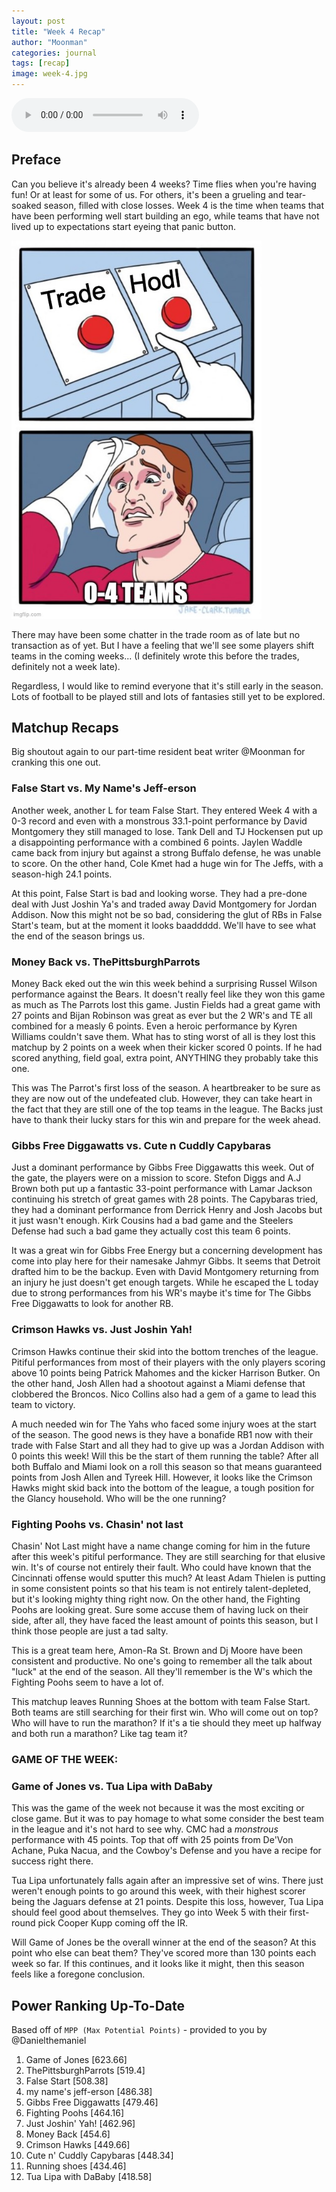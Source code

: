 ```yaml
---
layout: post
title: "Week 4 Recap"
author: "Moonman"
categories: journal
tags: [recap]
image: week-4.jpg
---
```

<audio controls autoplay>
  <source src="assets/audio/autumthunder.mp3">
  Your browser does not support the audio tag.
</audio>

## Preface

Can you believe it's already been 4 weeks? Time flies when you're having fun! Or at least for some of us. For others, it's been a grueling and tear-soaked season, filled with close losses. Week 4 is the time when teams that have been performing well start building an ego, while teams that have not lived up to expectations start eyeing that panic button. 

<img src="assets/img/0-4.jpg" width="400"/>

There may have been some chatter in the trade room as of late but no transaction as of yet. But I have a feeling that we'll see some players shift teams in the coming weeks... (I definitely wrote this before the trades, definitely not a week late). 

Regardless, I would like to remind everyone that it's still early in the season. Lots of football to be played still and lots of fantasies still yet to be explored. 

## Matchup Recaps 

Big shoutout again to our part-time resident beat writer @Moonman for cranking this one out. 

### False Start vs. My Name's Jeff-erson

Another week, another L for team False Start. They entered Week 4 with a 0-3 record and even with a monstrous 33.1-point performance by David Montgomery they still managed to lose. Tank Dell and TJ Hockensen put up a disappointing performance with a combined 6 points. Jaylen Waddle came back from injury but against a strong Buffalo defense, he was unable to score. On the other hand, Cole Kmet had a huge win for The Jeffs, with a season-high 24.1 points. 

At this point, False Start is bad and looking worse. They had a pre-done deal with Just Joshin Ya's and traded away David Montgomery for Jordan Addison. Now this might not be so bad, considering the glut of RBs in False Start's team, but at the moment it looks baaddddd. We'll have to see what the end of the season brings us. 

### Money Back vs. ThePittsburghParrots

Money Back eked out the win this week behind a surprising Russel Wilson performance against the Bears. It doesn't really feel like they won this game as much as The Parrots lost this game. Justin Fields had a great game with 27 points and Bijan Robinson was great as ever but the 2 WR's and TE all combined for a measly 6 points. Even a heroic performance by Kyren Williams couldn't save them. What has to sting worst of all is they lost this matchup by 2 points on a week when their kicker scored 0 points. If he had scored anything, field goal, extra point, ANYTHING they probably take this one. 

This was The Parrot's first loss of the season. A heartbreaker to be sure as they are now out of the undefeated club. However, they can take heart in the fact that they are still one of the top teams in the league. The Backs just have to thank their lucky stars for this win and prepare for the week ahead. 

### Gibbs Free Diggawatts vs. Cute n Cuddly Capybaras

Just a dominant performance by Gibbs Free Diggawatts this week. Out of the gate, the players were on a mission to score. Stefon Diggs and A.J Brown both put up a fantastic 33-point performance with Lamar Jackson continuing his stretch of great games with 28 points. The Capybaras tried, they had a dominant performance from Derrick Henry and Josh Jacobs but it just wasn't enough. Kirk Cousins had a bad game and the Steelers Defense had such a bad game they actually cost this team 6 points. 

It was a great win for Gibbs Free Energy but a concerning development has come into play here for their namesake Jahmyr Gibbs. It seems that Detroit drafted him to be the backup. Even with David Montgomery returning from an injury he just doesn't get enough targets. While he escaped the L today due to strong performances from his WR's maybe it's time for The Gibbs Free Diggawatts to look for another RB. 

### Crimson Hawks vs. Just Joshin Yah!

Crimson Hawks continue their skid into the bottom trenches of the league. Pitiful performances from most of their players with the only players scoring above 10 points being Patrick Mahomes and the kicker Harrison Butker. On the other hand, Josh Allen had a shootout against a Miami defense that clobbered the Broncos. Nico Collins also had a gem of a game to lead this team to victory.

A much needed win for The Yahs who faced some injury woes at the start of the season. The good news is they have a bonafide RB1 now with their trade with False Start and all they had to give up was a Jordan Addison with 0 points this week! Will this be the start of them running the table? After all both Buffalo and Miami look on a roll this season so that means guaranteed points from Josh Allen and Tyreek Hill. However, it looks like the Crimson Hawks might skid back into the bottom of the league, a tough position for the Glancy household. Who will be the one running? 

### Fighting Poohs vs. Chasin' not last

Chasin' Not Last might have a name change coming for him in the future after this week's pitiful performance. They are still searching for that elusive win. It's of course not entirely their fault. Who could have known that the Cincinnati offense would sputter this much?  At least Adam Thielen is putting in some consistent points so that his team is not entirely talent-depleted, but it's looking mighty thing right now. On the other hand, the Fighting Poohs are looking great. Sure some accuse them of having luck on their side, after all, they have faced the least amount of points this season, but I think those people are just a tad salty. 

This is a great team here, Amon-Ra St. Brown and Dj Moore have been consistent and productive. No one's going to remember all the talk about "luck" at the end of the season. All they'll remember is the W's which the Fighting Poohs seem to have a lot of. 

This matchup leaves Running Shoes at the bottom with team False Start. Both teams are still searching for their first win. Who will come out on top? Who will have to run the marathon? If it's a tie should they meet up halfway and both run a marathon? Like tag team it?

### **GAME OF THE WEEK:**
### Game of Jones vs. Tua Lipa with DaBaby
This was the game of the week not because it was the most exciting or close game. But it was to pay homage to what some consider the best team in the league and it's not hard to see why. CMC had a *monstrous* performance with 45 points. Top that off with 25 points from De'Von Achane, Puka Nacua, and the Cowboy's Defense and you have a recipe for success right there. 

Tua Lipa unfortunately falls again after an impressive set of wins. There just weren't enough points to go around this week, with their highest scorer being the Jaguars defense at 21 points. Despite this loss, however, Tua Lipa should feel good about themselves. They go into Week 5 with their first-round pick Cooper Kupp coming off the IR. 

Will Game of Jones be the overall winner at the end of the season? At this point who else can beat them? They've scored more than 130 points each week so far. If this continues, and it looks like it might, then this season feels like a foregone conclusion. 

## Power Ranking Up-To-Date

Based off of `MPP (Max Potential Points)` - provided to you by @Danielthemaniel

1.	Game of Jones	[623.66]
2.	ThePittsburghParrots [519.4]
3.	False Start	[508.38]
4.	my name's jeff-erson [486.38]
5.	Gibbs Free Diggawatts [479.46]
6.	Fighting Poohs	[464.16]
7.	Just Joshin' Yah! [462.96]
8.	Money Back [454.6]
9.	Crimson Hawks [449.66]
10.	Cute n' Cuddly Capybaras [448.34]
11.	Running shoes [434.46]
12.	Tua Lipa with DaBaby [418.58]

<!-- ### Notes -->